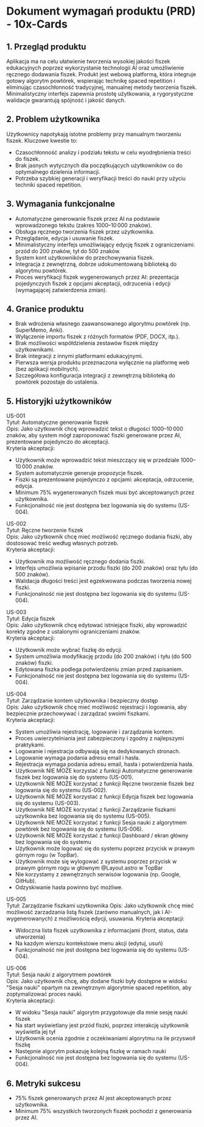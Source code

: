 # Dokument wymagań produktu (PRD) - 10x-Cards

## 1. Przegląd produktu

Aplikacja ma na celu ułatwienie tworzenia wysokiej jakości fiszek edukacyjnych poprzez wykorzystanie technologii AI oraz umożliwienie ręcznego dodawania fiszek. Produkt jest webową platformą, która integruje gotowy algorytm powtórek, wspierając technikę spaced repetition i eliminując czasochłonność tradycyjnej, manualnej metody tworzenia fiszek. Minimalistyczny interfejs zapewnia prostotę użytkowania, a rygorystyczne walidacje gwarantują spójność i jakość danych.

## 2. Problem użytkownika

Użytkownicy napotykają istotne problemy przy manualnym tworzeniu fiszek. Kluczowe kwestie to:

- Czasochłonność analizy i podziału tekstu w celu wyodrębnienia treści do fiszek.
- Brak jasnych wytycznych dla początkujących użytkowników co do optymalnego dzielenia informacji.
- Potrzeba szybkiej generacji i weryfikacji treści do nauki przy użyciu techniki spaced repetition.

## 3. Wymagania funkcjonalne

- Automatyczne generowanie fiszek przez AI na podstawie wprowadzonego tekstu (zakres 1000–10 000 znaków).
- Obsługa ręcznego tworzenia fiszek przez użytkownika.
- Przeglądanie, edycja i usuwanie fiszek.
- Minimalistyczny interfejs umożliwiający edycję fiszek z ograniczeniami: przód do 200 znaków, tył do 500 znaków.
- System kont użytkowników do przechowywania fiszek.
- Integracja z zewnętrzną, dobrze udokumentowaną biblioteką do algorytmu powtórek.
- Proces weryfikacji fiszek wygenerowanych przez AI: prezentacja pojedynczych fiszek z opcjami akceptacji, odrzucenia i edycji (wymagającej zatwierdzenia zmian).

## 4. Granice produktu

- Brak wdrożenia własnego zaawansowanego algorytmu powtórek (np. SuperMemo, Anki).
- Wyłączenie importu fiszek z różnych formatów (PDF, DOCX, itp.).
- Brak możliwości współdzielenia zestawów fiszek między użytkownikami.
- Brak integracji z innymi platformami edukacyjnymi.
- Pierwsza wersja produktu przeznaczona wyłącznie na platformę web (bez aplikacji mobilnych).
- Szczegółowa konfiguracja integracji z zewnętrzną biblioteką do powtórek pozostaje do ustalenia.

## 5. Historyjki użytkowników

US-001  
Tytuł: Automatyczne generowanie fiszek  
Opis: Jako użytkownik chcę wprowadzić tekst o długości 1000–10 000 znaków, aby system mógł zaproponować fiszki generowane przez AI, prezentowane pojedynczo do akceptacji.  
Kryteria akceptacji:

- Użytkownik może wprowadzić tekst mieszczący się w przedziale 1000–10 000 znaków.
- System automatycznie generuje propozycje fiszek.
- Fiszki są prezentowane pojedynczo z opcjami: akceptacja, odrzucenie, edycja.
- Minimum 75% wygenerowanych fiszek musi być akceptowanych przez użytkownika.
- Funkcjonalność nie jest dostępna bez logowania się do systemu (US-004).

US-002  
Tytuł: Ręczne tworzenie fiszek  
Opis: Jako użytkownik chcę mieć możliwość ręcznego dodania fiszki, aby dostosować treść według własnych potrzeb.  
Kryteria akceptacji:

- Użytkownik ma możliwość ręcznego dodania fiszki.
- Interfejs umożliwia wpisanie przodu fiszki (do 200 znaków) oraz tyłu (do 500 znaków).
- Walidacja długości treści jest egzekwowana podczas tworzenia nowej fiszki.
- Funkcjonalność nie jest dostępna bez logowania się do systemu (US-004).

US-003  
Tytuł: Edycja fiszek  
Opis: Jako użytkownik chcę edytować istniejące fiszki, aby wprowadzić korekty zgodne z ustalonymi ograniczeniami znaków.  
Kryteria akceptacji:

- Użytkownik może wybrać fiszkę do edycji.
- System umożliwia modyfikację przodu (do 200 znaków) i tyłu (do 500 znaków) fiszki.
- Edytowana fiszka podlega potwierdzeniu zmian przed zapisaniem.
- Funkcjonalność nie jest dostępna bez logowania się do systemu (US-004).

US-004  
Tytuł: Zarządzanie kontem użytkownika i bezpieczny dostęp  
Opis: Jako użytkownik chcę mieć możliwość rejestracji i logowania, aby bezpiecznie przechowywać i zarządzać swoimi fiszkami.  
Kryteria akceptacji:

- System umożliwia rejestrację, logowanie i zarządzanie kontem.
- Proces uwierzytelniania jest zabezpieczony i zgodny z najlepszymi praktykami.
- Logowanie i rejestracja odbywają się na dedykowanych stronach.
- Logowanie wymaga podania adresu email i hasła.
- Rejestracja wymaga podania adresu email, hasła i potwierdzenia hasła.
- Użytkownik NIE MOŻE korzystać z funkcji Automatyczne generowanie fiszek bez logowania się do systemu (US-001).
- Użytkownik NIE MOŻE korzystać z funkcji Ręczne tworzenie fiszek bez logowania się do systemu (US-002).
- Użytkownik NIE MOŻE korzystać z funkcji Edycja fiszek bez logowania się do systemu (US-003).
- Użytkownik NIE MOŻE korzystać z funkcji Zarządzanie fiszkami uzytkownika bez logowania się do systemu (US-005).
- Użytkownik NIE MOŻE korzystać z funkcji Sesja nauki z algorytmem powtórek bez logowania się do systemu (US-006).
- Użytkownik NIE MOŻE korzystać z funkcji Dashboard / ekran główny bez logowania się do systemu
- Użytkownik może logować się do systemu poprzez przycisk w prawym górnym rogu (w TopBar).
- Użytkownik może się wylogować z systemu poprzez przycisk w prawym górnym rogu w głównym @Layout.astro w TopBar
- Nie korzystamy z zewnętrznych serwisów logowania (np. Google, GitHub).
- Odzyskiwanie hasła powinno być możliwe.

US-005  
Tytuł: Zarządzanie fiszkami uzytkownika
Opis: Jako użytkownik chcę mieć możliwość zarzadzania listą fiszek (zarówno manualnych, jak i AI-wygenerowanych) z możliwością edycji, usuwania.
Kryteria akceptacji:

- Widoczna lista fiszek uzytkownika z informacjami (front, status, data utworzenia)
- Na kazdym wierszu kontekstowe menu akcji (edytuj, usuń)
- Funkcjonalność nie jest dostępna bez logowania się do systemu (US-004).

US-006  
Tytuł: Sesja nauki z algorytmem powtórek  
Opis: Jako użytkownik chcę, aby dodane fiszki były dostępne w widoku "Sesja nauki" opartym na zewnętrznym algorytmie spaced repetition, aby zoptymalizować proces nauki.  
Kryteria akceptacji:

- W widoku "Sesja nauki" algorytm przygotowuje dla mnie sesję nauki fiszek
- Na start wyświetlany jest przód fiszki, poprzez interakcję użytkownik wyświetla jej tył
- Użytkownik ocenia zgodnie z oczekiwaniami algorytmu na ile przyswoił fiszkę
- Następnie algorytm pokazuję kolejną fiszkę w ramach nauki
- Funkcjonalność nie jest dostępna bez logowania się do systemu (US-004).

## 6. Metryki sukcesu

- 75% fiszek generowanych przez AI jest akceptowanych przez użytkownika.
- Minimum 75% wszystkich tworzonych fiszek pochodzi z generowania przez AI.
